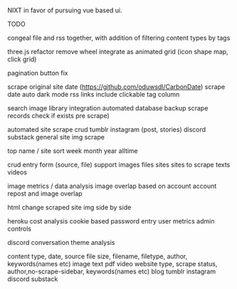 NIXT in favor of pursuing vue based ui.

TODO

congeal file and rss together, with addition of filtering content types by tags

three.js refactor
	remove wheel integrate as animated grid (icon shape map, click grid)

pagination button fix

scrape original site date (https://github.com/oduwsdl/CarbonDate)
scrape date
auto dark mode
rss links include clickable tag column

search
image library integration
automated database backup
	scrape records check if exists pre scrape)

automated site scrape crud
	tumblr
	instagram (post, stories)
	discord
	substack
	general site img scrape

top name / site sort
	week month year alltime

crud entry form (source, file) support
	images
	files
	sites
	sites to scrape
	texts
	videos

image metrics / data analysis
	image overlap based on account
	account repost and image overlap

html change scraped site img side by side

heroku cost analysis
cookie based password entry
	user metrics
	admin controls

discord
	conversation theme analysis
	






content
type, date, source
	file
	size, filename, filetype, author, keywords(names etc)
		image
		text
		pdf 
		video
	website
	type, scrape status, author,no-scrape-sidebar, keywords(names etc)
		blog
		tumblr
		instagram
		discord
		substack
		
	
